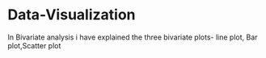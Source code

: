# Data-Visualization
In Bivariate analysis i have explained the three bivariate plots- line plot, Bar plot,Scatter plot
